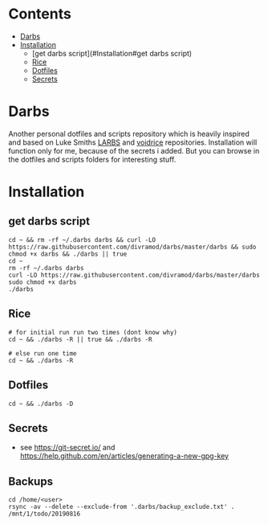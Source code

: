 # Contents
  - [Darbs](#Darbs)
  - [Installation](#Installation)
    - [get darbs script](#Installation#get darbs script)
    - [Rice](#Installation#Rice)
    - [Dotfiles](#Installation#Dotfiles)
    - [Secrets](#Installation#Secrets)

# Darbs
Another personal dotfiles and scripts repository which is heavily inspired and based on Luke Smiths [LARBS](https://github.com/LukeSmithxyz/LARBS) and [voidrice](https://github.com/LukeSmithxyz/voidrice) repositories. Installation will function only for me, because of the secrets i added. But you can browse in the dotfiles and scripts folders for interesting stuff.

# Installation

## get darbs script
```
cd ~ && rm -rf ~/.darbs darbs && curl -LO https://raw.githubusercontent.com/divramod/darbs/master/darbs && sudo chmod +x darbs && ./darbs || true
cd ~
rm -rf ~/.darbs darbs
curl -LO https://raw.githubusercontent.com/divramod/darbs/master/darbs
sudo chmod +x darbs
./darbs
```

## Rice
```
# for initial run run two times (dont know why)
cd ~ && ./darbs -R || true && ./darbs -R

# else run one time
cd ~ && ./darbs -R
```

## Dotfiles
```
cd ~ && ./darbs -D
```

## Secrets
* see https://git-secret.io/ and https://help.github.com/en/articles/generating-a-new-gpg-key

## Backups
```
cd /home/<user>
rsync -av --delete --exclude-from '.darbs/backup_exclude.txt' . /mnt/1/todo/20190816
```
